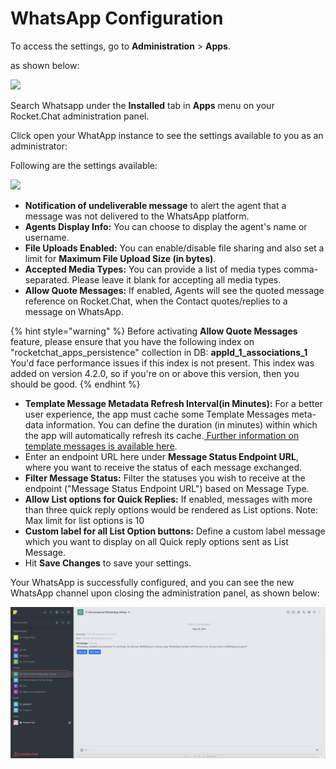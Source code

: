 # WhatsApp Configuration

To access the settings, go to **Administration** > **Apps**.

as shown below:

![](<../../../../../.gitbook/assets/2021-11-20\_23-29-48 (1) (1) (1) (1) (12) (10) (1) (10) (41).png>)

Search Whatsapp under the **Installed** tab in **Apps** menu on your Rocket.Chat administration panel.

Click open your WhatApp instance to see the settings available to you as an administrator:‌

Following are the settings available:‌

![](<../../../../../.gitbook/assets/2022-01-15\_19-53-39 (1) (1) (1) (4) (2) (4) (2) (1).png>)

* **Notification of undeliverable message** to alert the agent that a message was not delivered to the WhatsApp platform.
* **Agents Display Info:** You can choose to display the agent's name or username.
* **File Uploads Enabled:** You can enable/disable file sharing and also set a limit for **Maximum File Upload Size (in bytes)**.
* **Accepted Media Types:** You can provide a list of media types comma-separated. Please leave it blank for accepting all media types.
* **Allow Quote Messages:** If enabled, Agents will see the quoted message reference on Rocket.Chat, when the Contact quotes/replies to a message on WhatsApp.

{% hint style="warning" %}
Before activating **Allow Quote Messages** feature, please ensure that you have the following index on "rocketchat\_apps\_persistence" collection in DB: **appId\_1\_associations\_1** You'd face performance issues if this index is not present. This index was added on version 4.2.0, so if you're on or above this version, then you should be good.
{% endhint %}

* **Template Message Metadata Refresh Interval(in Minutes):** For a better user experience, the app must cache some Template Messages meta-data information. You can define the duration (in minutes) within which the app will automatically refresh its cache.[ Further information on template messages is available here](https://developer.rocket.chat/guides/developer/apps-dev-guides/whatsapp-integration).
* Enter an endpoint URL here under **Message Status Endpoint URL**, where you want to receive the status of each message exchanged.
* **Filter Message Status:** Filter the statuses you wish to receive at the endpoint ("Message Status Endpoint URL") based on Message Type.
* **Allow List options for Quick Replies:** If enabled, messages with more than three quick reply options would be rendered as List options. Note: Max limit for list options is 10
* **Custom label for all List Option buttons:** Define a custom label message which you want to display on all Quick reply options sent as List Message.
* Hit **Save Changes** to save your settings.

‌Your WhatsApp is successfully configured, and you can see the new WhatsApp channel upon closing the administration panel, as shown below:

![](<../../../../../.gitbook/assets/image (442).png>)
